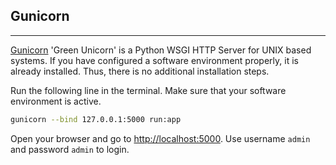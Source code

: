 ## Gunicorn
---

[Gunicorn](https://gunicorn.org/) 'Green Unicorn' is a Python WSGI HTTP Server for UNIX based systems. If you have configured a software environment properly, it is already installed. Thus, there is no additional installation steps.

Run the following line in the terminal. Make sure that your software environment is active.

```bash
gunicorn --bind 127.0.0.1:5000 run:app
```

Open your browser and go to [http://localhost:5000](http://localhost:5000). Use username `admin` and password `admin` to login.
